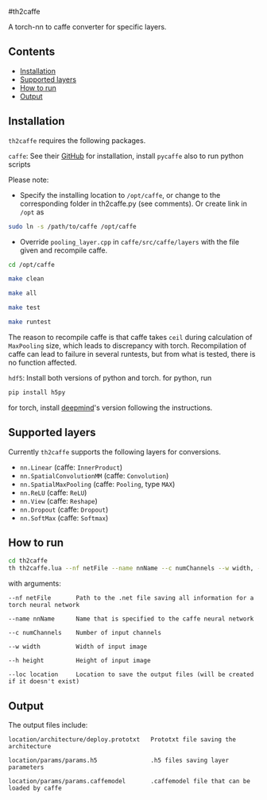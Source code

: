 #th2caffe

A torch-nn to caffe converter for specific layers.

## Contents
 - [Installation](#installation)
 - [Supported layers](#supported-layers)
 - [How to run](#how-to-run)
 - [Output](#output)

## Installation
`th2caffe` requires the following packages.

`caffe`: See their [GitHub](https://github.com/BVLC/caffe) for installation, install `pycaffe` also to run python scripts

Please note:
- Specify the installing location to `/opt/caffe`, or change to the corresponding folder in th2caffe.py (see comments). Or create link in `/opt` as
```bash
sudo ln -s /path/to/caffe /opt/caffe
```

- Override `pooling_layer.cpp` in `caffe/src/caffe/layers` with the file given and recompile caffe.
```bash
cd /opt/caffe

make clean

make all

make test

make runtest
```

The reason to recompile caffe is that caffe takes `ceil` during calculation of `MaxPooling` size, which leads to discrepancy with torch. Recompilation of caffe can lead to failure in several runtests, but from what is tested, there is no function affected.

`hdf5`: Install both versions of python and torch.
for python, run
```bash
pip install h5py
```
for torch, install [deepmind](https://github.com/deepmind/torch-hdf5)'s version following the instructions.

## Supported layers
Currently `th2caffe` supports the following layers for conversions.

- `nn.Linear`                 (caffe: `InnerProduct`)
- `nn.SpatialConvolutionMM`   (caffe: `Convolution`)
- `nn.SpatialMaxPooling`      (caffe: `Pooling`, type `MAX`)
- `nn.ReLU`                   (caffe: `ReLU`)
- `nn.View`                   (caffe: `Reshape`)
- `nn.Dropout`                (caffe: `Dropout`)
- `nn.SoftMax`                (caffe: `Softmax`)

## How to run
```bash
cd th2caffe
th th2caffe.lua --nf netFile --name nnName --c numChannels --w width, --h height, --loc location)
```

with arguments:

```
--nf netFile       Path to the .net file saving all information for a torch neural network

--name nnName      Name that is specified to the caffe neural network

--c numChannels    Number of input channels

--w width          Width of input image

--h height         Height of input image

--loc location     Location to save the output files (will be created if it doesn't exist)
```
## Output
The output files include:
```
location/architecture/deploy.prototxt   Prototxt file saving the architecture

location/params/params.h5               .h5 files saving layer parameters

location/params/params.caffemodel       .caffemodel file that can be loaded by caffe
```
